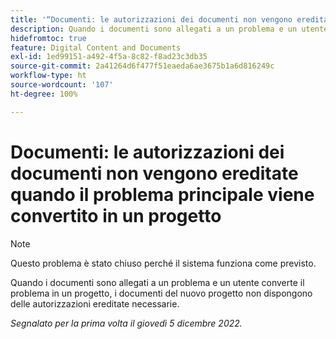 ```yaml
---
title: '“Documenti: le autorizzazioni dei documenti non vengono ereditate quando il problema principale viene convertito in un progetto”'
description: Quando i documenti sono allegati a un problema e un utente converte il problema in un progetto, i documenti del nuovo progetto non dispongono delle autorizzazioni ereditate necessarie.
hidefromtoc: true
feature: Digital Content and Documents
exl-id: 1ed99151-a492-4f5a-8c82-f8ad23c3db35
source-git-commit: 2a41264d6f477f51eaeda6ae3675b1a6d816249c
workflow-type: ht
source-wordcount: '107'
ht-degree: 100%

---
```


# Documenti: le autorizzazioni dei documenti non vengono ereditate quando il problema principale viene convertito in un progetto

>[!NOTE]
>
>Questo problema è stato chiuso perché il sistema funziona come previsto.

<!--This issue is on both WF and WFP TOCs-->

Quando i documenti sono allegati a un problema e un utente converte il problema in un progetto, i documenti del nuovo progetto non dispongono delle autorizzazioni ereditate necessarie.

_Segnalato per la prima volta il giovedì 5 dicembre 2022._
